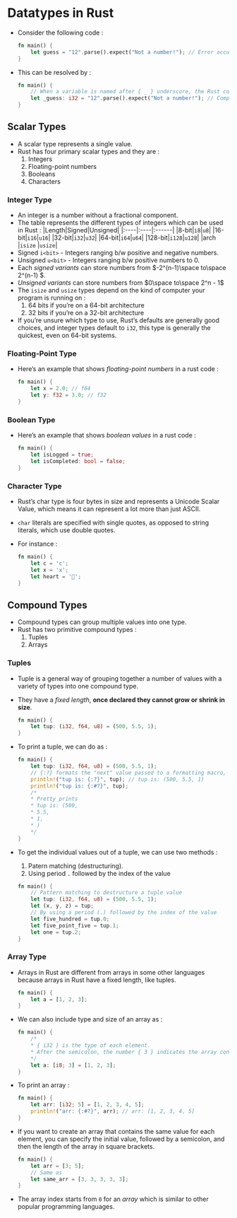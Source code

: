 # Datatypes in Rust

- Consider the following code :

  ```rust
  fn main() {
      let guess = "12".parse().expect("Not a number!"); // Error occurs here, since no annotation is given for Rust to know to convert it into the required keyword
  }
  ```

- This can be resolved by :

  ```rust
  fn main() {
      // When a variable is named after { _ } underscore, the Rust compiler won't warn us about unused variable
      let _guess: i32 = "12".parse().expect("Not a number!"); // Compilers knows the desired datatype now
  }
  ```

## Scalar Types

- A scalar type represents a single value.
- Rust has four primary scalar types and they are :
  1. Integers
  2. Floating-point numbers
  3. Booleans
  4. Characters

### Integer Type

- An integer is a number without a fractional component.
- The table represents the different types of integers which can be used in Rust :
  |Length|Signed|Unsigned|
  |:----|:----|:------|
  |8-bit|`i8`|`u8`|
  |16-bit|`i16`|`u16`|
  |32-bit|`i32`|`u32`|
  |64-bit|`i64`|`u64`|
  |128-bit|`i128`|`u128`|
  |arch |`isize` |`usize`|
- Signed `i<bit>` - Integers ranging b/w positive and negative numbers.
- Unsigned `u<bit>` - Integers ranging b/w positive numbers to 0.
- Each _signed variants_ can store numbers from $`-2^(n-1)\space to\space 2^(n-1) `$.
- _Unsigned variants_ can store numbers from $`0\space to\space 2^n - 1`$
- The `isize` and `usize` types depend on the kind of computer your program is running on :
  1. 64 bits if you’re on a 64-bit architecture
  2. 32 bits if you’re on a 32-bit architecture
- If you’re unsure which type to use, Rust’s defaults are generally good choices, and integer types default to `i32`, this type is generally the quickest, even on 64-bit systems.

### Floating-Point Type

- Here’s an example that shows _floating-point numbers_ in a rust code :

  ```rust
  fn main() {
      let x = 2.0; // f64
      let y: f32 = 3.0; // f32
  }
  ```

### Boolean Type

- Here’s an example that shows _boolean values_ in a rust code :

  ```rust
  fn main() {
      let isLogged = true;
      let isCompleted: bool = false;
  }
  ```

### Character Type

- Rust’s char type is four bytes in size and represents a Unicode Scalar Value, which means it can represent a lot more than just ASCII.
- `char` literals are specified with single quotes, as opposed to string literals, which use double quotes.
- For instance :

  ```rust
  fn main() {
      let c = 'c';
      let x = 'x';
      let heart = '💖';
  }
  ```

## Compound Types

- Compound types can group multiple values into one type.
- Rust has two primitive compound types :
  1. Tuples
  2. Arrays

### Tuples

- Tuple is a general way of grouping together a number of values with a variety of types into one compound type.
- They have a _fixed length_, **once declared they cannot grow or shrink in size**.

  ```rust
  fn main() {
      let tup: (i32, f64, u8) = (500, 5.5, 1);
  }
  ```

- To print a tuple, we can do as :

  ```rust
  fn main() {
      let tup: (i32, f64, u8) = (500, 5.5, 1);
      // {:?} formats the "next" value passed to a formatting macro, and supports anything that implements "Debug"
      println!("tup is: {:?}", tup); // tup is: (500, 5.5, 1)
      println!("tup is: {:#?}", tup);
      /*
      * Pretty prints
      * tup is: (500,
      * 5.5,
      * 1,
      * )
      */
  }
  ```

- To get the individual values out of a tuple, we can use two methods :

  1. Patern matching (destructuring).
  2. Using period `.` followed by the index of the value

  ```rust
  fn main() {
      // Pattern matching to destructure a tuple value
      let tup: (i32, f64, u8) = (500, 5.5, 1);
      let (x, y, z) = tup;
      // By using a period (.) followed by the index of the value
      let five_hundred = tup.0;
      let five_point_five = tup.1;
      let one = tup.2;
  }
  ```

### Array Type

- Arrays in Rust are different from arrays in some other languages because arrays in Rust have a fixed length, like tuples.

    ```rust
    fn main() {
        let a = [1, 2, 3];
    }
    ```

- We can also include type and size of an array as :

  ```rust
  fn main() {
      /*
      * { i32 } is the type of each element.
      * After the semicolon, the number { 3 } indicates the array contains three elements.
      */
      let a: [i8; 3] = [1, 2, 3];
  }
  ```

- To print an array :

  ```rust
  fn main() {
      let arr: [i32; 5] = [1, 2, 3, 4, 5];
      println!("arr: {:#?}", arr); // arr: [1, 2, 3, 4, 5]
  }

  ```

- If you want to create an array that contains the same value for each element, you can specify the initial value, followed by a semicolon, and then the length of the array in square brackets.

  ```rust
  fn main() {
      let arr = [3; 5];
      // Same as
      let same_arr = [3, 3, 3, 3, 3];
  }
  ```

- The array index starts from `0` for an _array_ which is similar to other popular programming languages.
